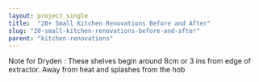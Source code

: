 ```yaml
---
layout: project_single
title:  "20+ Small Kitchen Renovations Before and After"
slug: "20-small-kitchen-renovations-before-and-after"
parent: "kitchen-renovations"
---
```

Note for Dryden : These shelves begin around 8cm or 3 ins from edge of extractor. Away from heat and splashes from the hob